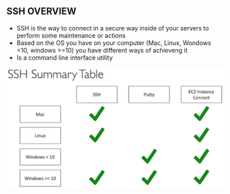 ## SSH OVERVIEW

- SSH is the way to connect in a secure way inside of your servers to perform some maintenance or actions
- Based on the OS you have on your computer (Mac, Linux, Wondows <10, windows >=10) you have different ways of achieveng it
- Is a command line interface utility 

<p align="center">
  <img src="/Journey/10204/ssh.PNG" width="510" height="280"></p>
